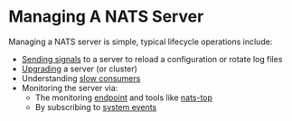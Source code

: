 # Managing A NATS Server

Managing a NATS server is simple, typical lifecycle operations include:

* [Sending signals](signals.md) to a server to reload a configuration or rotate log files
* [Upgrading](upgrading_cluster.md) a server \(or cluster\)
* Understanding [slow consumers](slow_consumers.md)
* Monitoring the server via:
  * The monitoring [endpoint](../configuration/monitoring.md) and tools like [nats-top](../../nats-tools/nats_top/README.md) 
  * By subscribing to [system events](../configuration/sys_accounts/README.md)

